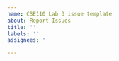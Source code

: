 ```yaml
---
name: CSE110 Lab 3 issue template
about: Report Issues
title: ''
labels: ''
assignees: ''

---
```



